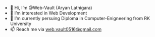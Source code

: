 - 👋 Hi, I’m @Web-Vault (Aryan Lathigara)
- 👀 I’m interested in Web Development
- 🌱 I’m currently persuing Diploma in Computer-Enigneering from RK University 
- 📫 Reach me via web.vault0516@gmail.com

<!---
Web-Vault/Web-Vault is a ✨ special ✨ repository because its `README.md` (this file) appears on your GitHub profile.
You can click the Preview link to take a look at your changes.
--->
